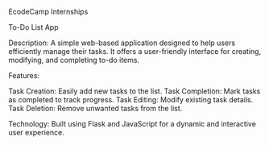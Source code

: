 EcodeCamp Internships

To-Do List App

Description:
A simple web-based application designed to help users efficiently manage their tasks. It offers a user-friendly interface for creating, modifying, and completing to-do items.

Features:

Task Creation: Easily add new tasks to the list.
Task Completion: Mark tasks as completed to track progress.
Task Editing: Modify existing task details.
Task Deletion: Remove unwanted tasks from the list.


Technology:
Built using Flask and JavaScript for a dynamic and interactive user experience.
